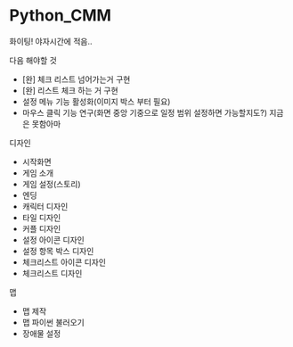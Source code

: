 # Python_CMM
화이팅!
야자시간에 적음..

다음 해야할 것
- [완] 체크 리스트 넘어가는거 구현 
- [완] 리스트 체크 하는 거 구현
- 설정 메뉴 기능 활성화(이미지 박스 부터 필요)
- 마우스 클릭 기능 연구(화면 중앙 기중으로 일정 범위 설정하면 가능할지도?) 지금은 못함아마

디자인
- 시작화면
- 게임 소개
- 게임 설정(스토리)
- 엔딩
- 캐릭터 디자인
- 타일 디자인
- 커플 디자인
- 설정 아이콘 디자인
- 설정 항목 박스 디자인
- 체크리스트 아이콘 디자인
- 체크리스트 디자인

맵
- 맵 제작
- 맵 파이썬 불러오기
- 장애물 설정
